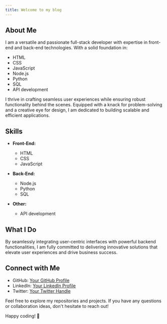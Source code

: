 ```yaml
---
title: Welcome to my blog
---
```


## About Me

I am a versatile and passionate full-stack developer with expertise in front-end and back-end technologies. With a solid foundation in:

- HTML
- CSS
- JavaScript
- Node.js
- Python
- SQL
- API development

I thrive in crafting seamless user experiences while ensuring robust functionality behind the scenes. Equipped with a knack for problem-solving and a creative eye for design, I am dedicated to building scalable and efficient applications.

## Skills

- **Front-End:**
  - HTML
  - CSS
  - JavaScript

- **Back-End:**
  - Node.js
  - Python
  - SQL

- **Other:**
  - API development

## What I Do

By seamlessly integrating user-centric interfaces with powerful backend functionalities, I am fully committed to delivering innovative solutions that elevate user experiences and drive business success.

## Connect with Me

- GitHub: [Your GitHub Profile](https://github.com/Masaku12)
- LinkedIn: [Your LinkedIn Profile](https://www.linkedin.com/in/ambrosematata/)
- Twitter: [Your Twitter Handle](https://twitter.com/MatataAmbrose)

Feel free to explore my repositories and projects. If you have any questions or collaboration ideas, don't hesitate to reach out!

Happy coding! 🚀

